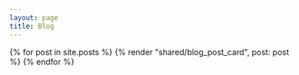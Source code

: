 ```yaml
---
layout: page
title: Blog
---
```


<section class="p-4">
  <div class="grid grid-cols-1 gap-4 lg:grid-cols-3">
    {% for post in site.posts %}
    {% render "shared/blog_post_card", post: post %}
    {% endfor %}
  </div>
</section>

